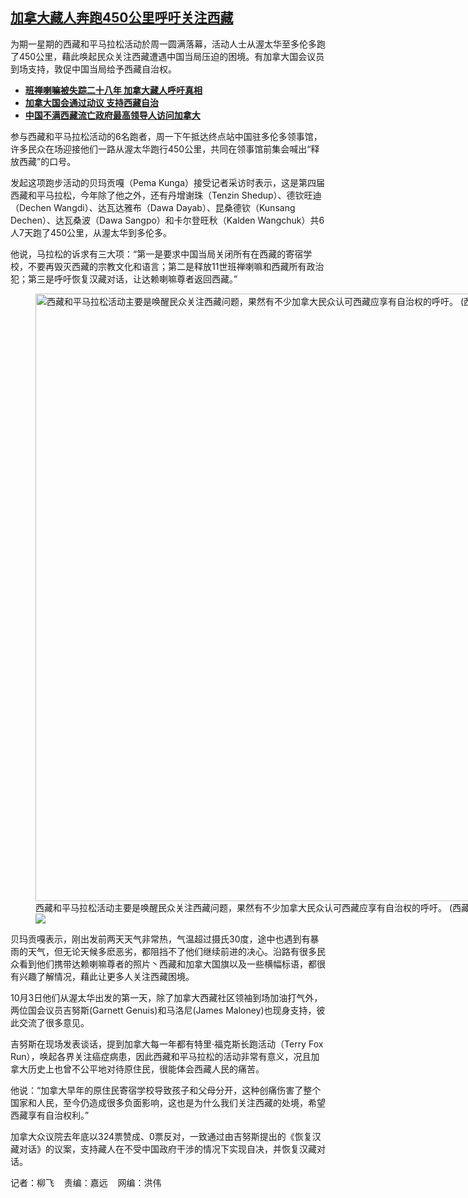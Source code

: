 <!--1696965656000-->
[加拿大藏人奔跑450公里呼吁关注西藏](https://www.rfa.org/mandarin/yataibaodao/shaoshuminzu/lf-10102023110833.html)
------

<p>为期一星期的西藏和平马拉松活动於周一圆满落幕，活动人士从渥太华至多伦多跑了450公里，藉此唤起民众关注西藏遭遇中国当局压迫的困境。有加拿大国会议员到场支持，敦促中国当局给予西藏自治权。</p><ul><li><strong><a href="https://www.rfa.org/mandarin/yataibaodao/shaoshuminzu/lf-05182023115713.html">班禅喇嘛被失踪二十八年 加拿大藏人呼吁真相</a></strong></li><li><strong><a href="https://www.rfa.org/mandarin/yataibaodao/renquanfazhi/lf-12162022102918.html">加拿大国会通过动议 支持西藏自治</a></strong></li><li><a href="https://www.rfa.org/mandarin/yataibaodao/junshiwaijiao/lf-03302023123819.html"><strong>中国不满西藏流亡政府最高领导人访问加拿大</strong></a></li></ul><p><span style="font-weight: 400;">参与西藏和平马拉松活动的6名跑者，周一下午抵达终点站中国驻多伦多领事馆，许多民众在场迎接他们一路从渥太华跑行450公里，共同在领事馆前集会喊出“释放西藏”的口号。</span></p><p><span style="font-weight: 400;">发起这项跑步活动的贝玛贡嘎（Pema Kunga）接受记者采访时表示，这是第四届西藏和平马拉松，今年除了他之外，还有丹增谢珠（Tenzin Shedup）、德钦旺迪（Dechen Wangdi）、达瓦达雅布（Dawa Dayab）、昆桑德钦（Kunsang Dechen）、达瓦桑波（Dawa Sangpo）和卡尔登旺秋（Kalden Wangchuk）共6人7天跑了450公里，从渥太华到多伦多。</span></p><p><span style="font-weight: 400;">他说，马拉松的诉求有三大项：“第一是要求中国当局关闭所有在西藏的寄宿学校，不要再毁灭西藏的宗教文化和语言；第二是释放11世班禅喇嘛和西藏所有政治犯；第三是呼吁恢复汉藏对话，让达赖喇嘛尊者返回西藏。”</span></p><p><span style="font-weight: 400;"><figure class="image-richtext image-inline captioned" style="width:1296px;"><img alt="西藏和平马拉松活动主要是唤醒民众关注西藏问题，果然有不少加拿大民众认可西藏应享有自治权的呼吁。   (西藏和平马拉松活动人士提供)" height="972" src="https://www.rfa.org/mandarin/yataibaodao/shaoshuminzu/lf-10102023110833.html/tibet-1.jpg/@@images/393a9956-d266-4d47-8404-a5dd32d0abe0.jpeg" title="Tibet 1.jpg" width="1296"/><figcaption class="image-caption">西藏和平马拉松活动主要是唤醒民众关注西藏问题，果然有不少加拿大民众认可西藏应享有自治权的呼吁。   (西藏和平马拉松活动人士提供)</figcaption><small></small><div id="zoomattribute"><a data-caption="西藏和平马拉松活动主要是唤醒民众关注西藏问题，果然有不少加拿大民众认可西藏应享有自治权的呼吁。   (西藏和平马拉松活动人士提供)" data-fancybox="" href="https://www.rfa.org/mandarin/yataibaodao/shaoshuminzu/lf-10102023110833.html/tibet-1.jpg" id="single_image" title="西藏和平马拉松活动主要是唤醒民众关注西藏问题，果然有不少加拿大民众认可西藏应享有自治权的呼吁。   (西藏和平马拉松活动人士提供)"><img src="/++plone++rfa-resources/img/icon-zoom.png"/></a></div></figure></span></p><p><span style="font-weight: 400;">贝玛贡嘎表示，刚出发前两天天气非常热，气温超过摄氏30度，途中也遇到有暴雨的天气，但无论天候多麽恶劣，都阻挡不了他们继续前进的决心。沿路有很多民众看到他们携带达赖喇嘛尊者的照片丶西藏和加拿大国旗以及一些横幅标语，都很有兴趣了解情况，藉此让更多人关注西藏困境。</span></p><p><span style="font-weight: 400;">10月3日他们从渥太华出发的第一天，除了加拿大西藏社区领袖到场加油打气外，两位国会议员吉努斯(Garnett Genuis)和马洛尼(James Maloney)也现身支持，彼此交流了很多意见。</span></p><p><span style="font-weight: 400;">吉努斯在现场发表谈话，提到加拿大每一年都有特里·福克斯长跑活动（Terry Fox Run），唤起各界关注癌症病患，因此西藏和平马拉松的活动非常有意义，况且加拿大历史上也曾不公平地对待原住民，很能体会西藏人民的痛苦。</span></p><p><span style="font-weight: 400;">他说：“加拿大早年的原住民寄宿学校导致孩子和父母分开，这种创痛伤害了整个国家和人民，至今仍造成很多负面影响，这也是为什么我们关注西藏的处境，希望西藏享有自治权利。”</span></p><p><span style="font-weight: 400;">加拿大众议院去年底以324票赞成、0票反对，一致通过由吉努斯提出的《恢复汉藏对话》的议案，支持藏人在不受中国政府干涉的情况下实现自决，并恢复汉藏对话。</span></p><p><span style="font-weight: 400;">记者：柳飞    责编：嘉远    网编：洪伟</span><a href="https://www.rfa.org/mandarin/yataibaodao/shaoshuminzu/lf-05182023115713.html"></a></p>
